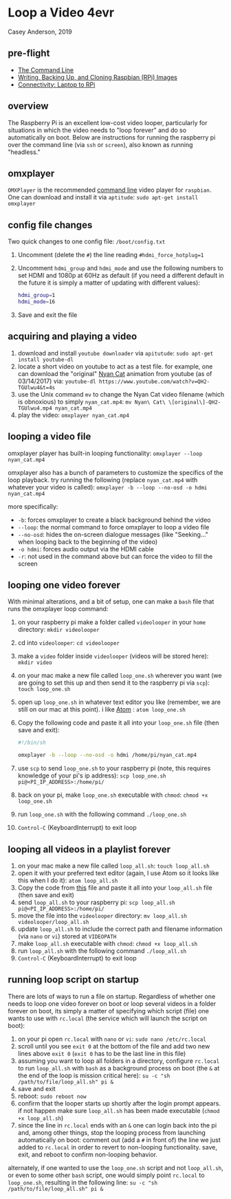 # Loop a Video 4evr
Casey Anderson, 2019

## pre-flight

* [The Command Line](https://gist.github.com/caseyanderson/5d08e5c5fb276b1e8bbc9e56d677492b)
* [Writing, Backing Up, and Cloning Raspbian (RPi) Images](https://gist.github.com/caseyanderson/31b615045332a6ab3f4028c696920f57)
* [Connectivity: Laptop to RPi](https://gist.github.com/caseyanderson/7871deb02ca6dd418844db04d3c146fc)


## overview

The Raspberry Pi is an excellent low-cost video looper, particularly for situations in which the video needs to "loop forever" and do so automatically on boot. Below are instructions for running the raspberry pi over the command line (via `ssh` or `screen`), also known as running "headless."


## omxplayer

`OMXPlayer` is the recommended [command line](https://en.wikipedia.org/wiki/Command-line_interface) video player for `raspbian`. One can download and install it via `aptitude`: `sudo apt-get install omxplayer`


## config file changes

Two quick changes to one config file: `/boot/config.txt`

1. Uncomment (delete the `#`) the line reading `#hdmi_force_hotplug=1`
2. Uncomment `hdmi_group` and `hdmi_mode` and use the following numbers to set HDMI and 1080p at 60Hz as default (if you need a different default in the future it is simply a matter of updating with different values):

    ```bash
    hdmi_group=1
    hdmi_mode=16
    ```

3. Save and exit the file

## acquiring and playing a video

1. download and install `youtube downloader` via `apitutude`: `sudo apt-get install youtube-dl`
2. locate a short video on youtube to act as a test file. for example, one can download the "original" [Nyan Cat](https://en.wikipedia.org/wiki/Nyan_Cat) animation from youtube (as of 03/14/2017) via: `youtube-dl https://www.youtube.com/watch?v=QH2-TGUlwu4&t=4s`
3. use the Unix command `mv` to change the Nyan Cat video filename (which is obnoxious) to simply `nyan_cat.mp4`: `mv Nyan\ Cat\ \[original\]-QH2-TGUlwu4.mp4 nyan_cat.mp4`
4. play the video: `omxplayer nyan_cat.mp4`


## looping a video file

omxplayer player has built-in looping functionality: `omxplayer --loop nyan_cat.mp4`

omxplayer also has a bunch of parameters to customize the specifics of the loop playback. try running the following (replace `nyan_cat.mp4` with whatever your video is called): `omxplayer -b --loop --no-osd -o hdmi nyan_cat.mp4`

more specifically:

* `-b`: forces omxplayer to create a black background behind the video
* `--loop`: the normal command to force omxplayer to loop a video file
* `--no-osd`: hides the on-screen dialogue messages (like "Seeking..." when looping back to the beginning of the video)
* `-o hdmi`: forces audio output via the HDMI cable
* `-r`: not used in the command above but can force the video to fill the screen


## looping one video forever

With minimal alterations, and a bit of setup, one can make a `bash` file that runs the omxplayer loop command:

1. on your raspberry pi make a folder called `videolooper` in your `home` directory: `mkdir videolooper`
2. cd into `videolooper`: `cd videolooper`
3. make a `video` folder inside `videolooper` (videos will be stored here): `mkdir video`
4. on your mac make a new file called `loop_one.sh` wherever you want (we are going to set this up and then send it to the raspberry pi via `scp`): `touch loop_one.sh`
5. open up `loop_one.sh` in whatever text editor you like (remember, we are still on our mac at this point). i like [Atom](https://atom.io/) : `atom loop_one.sh`
6. Copy the following code and paste it all into your `loop_one.sh` file (then save and exit):

    ```bash
    #!/bin/sh

    omxplayer -b --loop --no-osd -o hdmi /home/pi/nyan_cat.mp4

    ```
7. use `scp` to send `loop_one.sh` to your raspberry pi (note, this requires knowledge of your pi's ip address): `scp loop_one.sh pi@<PI_IP_ADDRESS>:/home/pi/`

8. back on your pi, make `loop_one.sh` executable with `chmod`: `chmod +x loop_one.sh`
9. run `loop_one.sh` with the following command `./loop_one.sh`
10. `Control-C` (KeyboardInterrupt) to exit loop


## looping all videos in a playlist forever

1. on your mac make a new file called `loop_all.sh`: `touch loop_all.sh`
2. open it with your preferred text editor  (again, I use Atom so it looks like this when I do it): `atom loop_all.sh`
3. Copy the code from [this](/scripts/loop_all.sh) file and paste it all into your `loop_all.sh` file (then save and exit)
4. send `loop_all.sh` to your raspberry pi: `scp loop_all.sh pi@<PI_IP_ADDRESS>:/home/pi/`
5. move the file into the `videolooper` directory: `mv loop_all.sh videolooper/loop_all.sh`
6. update `loop_all.sh` to include the correct path and filename information (via `nano` or `vi`) stored at `VIDEOPATH`
7. make `loop_all.sh` executable with `chmod`: `chmod +x loop_all.sh`
8. run `loop_all.sh` with the following command `./loop_all.sh`
9. `Control-C` (KeyboardInterrupt) to exit loop


## running loop script on startup

There are lots of ways to run a file on startup. Regardless of whether one needs to loop one video forever on boot or loop several videos in a folder forever on boot, its simply a matter of specifying which script (file) one wants to use with `rc.local` (the service which will launch the script on boot):

1. on your pi open `rc.local` with `nano` or `vi`: `sudo nano /etc/rc.local`
2. scroll until you see `exit 0` at the bottom of the file and add two new lines above `exit 0` (`exit 0` has to be the last line in this file)
3. assuming you want to loop all folders in a directory, configure `rc.local` to run `loop_all.sh` with `bash` as a background process  on boot (the `&` at the end of the loop is mission critical here): `su -c "sh /path/to/file/loop_all.sh" pi &`
4. save and exit
5. reboot: `sudo reboot now`
6. confirm that the looper starts up shortly after the login prompt appears. if not happen make sure `loop_all.sh` has been made executable (`chmod +x loop_all.sh`)
7. since the line in `rc.local` ends with an `&` one can login back into the pi and, among other things, stop the looping process from launching automatically on boot: comment out (add a `#` in front of) the line we just added to `rc.local` in order to revert to non-looping functionality. save, exit, and reboot to confirm non-looping behavior.

alternately, if one wanted to use the `loop_one.sh` script and not `loop_all.sh`, or even to some other `bash` script, one would simply point `rc.local` to `loop_one.sh`, resulting in the following line: `su -c "sh /path/to/file/loop_all.sh" pi &`
